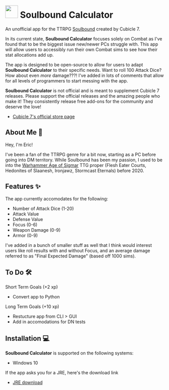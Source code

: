 # <img src="https://raw.githubusercontent.com/CapitanAcGuy/Soulbound-Calculator/main/Soulbound%20Calculator%20Icon.ico" width="40" height="40" /> __Soulbound Calculator__ 

An unofficial app for the TTRPG [Soulbound](https://cubicle7games.com/our-games/age-of-sigmar-soulbound/) created by Cubicle 7. 

In its current state, __Soulbound Calculator__ focuses solely on Combat as I've found that to be the biggest issue new/newer PCs struggle with. This app will allow users to accessibly run their own Combat sims to see how their stat allocations add up.

The app is designed to be open-source to allow for users to adapt __Soulbound Calculator__ to their specific needs. Want to roll 100 Attack Dice? How about even *more* damage???! I've added in lots of comments that allow for all levels of programmers to start messing with the app.

**Soulbound Calculator** is not official and is meant to supplement Cubicle 7 releases. Please support the official releases and the amazing people who make it! They consistently release free add-ons for the community and deserve the love!  
- [Cubicle 7's official store page](https://cubicle7games.com/product-category/warhammer-aos/)

## About Me 👋 

Hey, I'm Eric!

I've been a fan of the TTRPG genre for a bit now, starting as a PC before going into DM territory. While Soulbound has been my passion, I used to be into the [Warhammer Age of Sigmar](https://ageofsigmar.com/) TTG proper (Flesh Eater Courts, Hedonites of Slaanesh, Ironjawz, Stormcast Eternals) before 2020.

## Features ✨

The app currently accomodates for the following:
- Number of Attack Dice (1-20)
- Attack Value
- Defense Value
- Focus (0-6)
- Weapon Damage (0-9)
- Armor (0-9)

I've added in a bunch of smaller stuff as well that I think would interest users like roll results with and without Focus, and an average damage referred to as "Final Expected Damage" (based off 1000 sims).

## To Do 🛠️

Short Term Goals (+2 xp)
- Convert app to Python

Long Term Goals (+10 xp)
- Restucture app from CLI > GUI
- Add in accomodations for DN tests

## Installation 💻

__Soulbound Calculator__ is supported on the following systems:
- Windows 10

If the app asks you for a JRE, here's the download link
- [JRE download](https://www.oracle.com/java/technologies/downloads/)

[//]: # (These are reference links used in the body of this note and get stripped out when the markdown processor does its job. There is no need to format nicely because it shouldn't be seen. Thanks SO - http://stackoverflow.com/questions/4823468/store-comments-in-markdown-syntax)

   [dill]: <https://github.com/joemccann/dillinger>
   [git-repo-url]: <https://github.com/joemccann/dillinger.git>
   [john gruber]: <http://daringfireball.net>
   [df1]: <http://daringfireball.net/projects/markdown/>
   [markdown-it]: <https://github.com/markdown-it/markdown-it>
   [Ace Editor]: <http://ace.ajax.org>
   [node.js]: <http://nodejs.org>
   [Twitter Bootstrap]: <http://twitter.github.com/bootstrap/>
   [jQuery]: <http://jquery.com>
   [@tjholowaychuk]: <http://twitter.com/tjholowaychuk>
   [express]: <http://expressjs.com>
   [AngularJS]: <http://angularjs.org>
   [Gulp]: <http://gulpjs.com>

   [PlDb]: <https://github.com/joemccann/dillinger/tree/master/plugins/dropbox/README.md>
   [PlGh]: <https://github.com/joemccann/dillinger/tree/master/plugins/github/README.md>
   [PlGd]: <https://github.com/joemccann/dillinger/tree/master/plugins/googledrive/README.md>
   [PlOd]: <https://github.com/joemccann/dillinger/tree/master/plugins/onedrive/README.md>
   [PlMe]: <https://github.com/joemccann/dillinger/tree/master/plugins/medium/README.md>
   [PlGa]: <https://github.com/RahulHP/dillinger/blob/master/plugins/googleanalytics/README.md>
